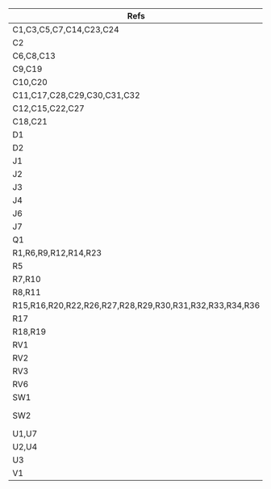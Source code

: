 | Refs                                                    | Value            | Footprint           | Qty | DNP |
| ------------------------------------------------------- | ---------------- | ------------------- | --- | --- |
| C1,C3,C5,C7,C14,C23,C24                                 | 10nF             |                     |   7 |     |
| C2                                                      | 2.2uF            |                     |   1 |     |
| C6,C8,C13                                               | 100nF            |                     |   3 |     |
| C9,C19                                                  | 100uF            |                     |   2 |     |
| C10,C20                                                 | 220uF            |                     |   2 |     |
| C11,C17,C28,C29,C30,C31,C32                             | 1uF              |                     |   7 |     |
| C12,C15,C22,C27                                         | 10uF             |                     |   4 |     |
| C18,C21                                                 | 47nF             |                     |   2 |     |
| D1                                                      | LED blue         |                     |   1 |     |
| D2                                                      | LED amber        |                     |   1 |     |
| J1                                                      | HI Input         |                     |   1 |     |
| J2                                                      | Speaker 8Ω       |                     |   1 |     |
| J3                                                      | Headphones       |                     |   1 |     |
| J4                                                      | LO Input         |                     |   1 |     |
| J6                                                      | FX Send          |                     |   1 |     |
| J7                                                      | FX Return        |                     |   1 |     |
| Q1                                                      | S8050            |                     |   1 |     |
| R1,R6,R9,R12,R14,R23                                    | 1M               |                     |   6 |     |
| R5                                                      | 47K              |                     |   1 |     |
| R7,R10                                                  | 100              |                     |   2 |     |
| R8,R11                                                  | 220K             |                     |   2 |     |
| R15,R16,R20,R22,R26,R27,R28,R29,R30,R31,R32,R33,R34,R36 | 10K              |                     |  14 |     |
| R17                                                     | 4K7              |                     |   1 |     |
| R18,R19                                                 | 10               |                     |   2 |     |
| RV1                                                     | 500K lin         |                     |   1 |     |
| RV2                                                     | 50K log          |                     |   1 |     |
| RV3                                                     | 100K             |                     |   1 |     |
| RV6                                                     | 10k              |                     |   1 |     |
| SW1                                                     | PWR              |                     |   1 |     |
| SW2                                                     | FX Enable/Bypass |                     |   1 |     |
| U1,U7                                                   | TL074            |                     |   2 |     |
| U2,U4                                                   | LM386            |                     |   2 |     |
| U3                                                      | ~                |                     |   1 |     |
| V1                                                      | 12AX7            | Valve:Valve_Noval_P |   1 |     |
